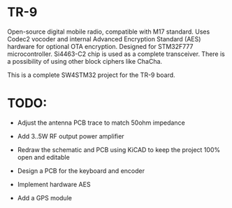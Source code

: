 # TR-9
Open-source digital mobile radio, compatible with M17 standard. Uses Codec2 vocoder and internal Advanced Encryption Standard (AES) hardware for optional OTA encryption. Designed for STM32F777 microcontroller. Si4463-C2 chip is used as a complete transceiver. There is a possibility of using other block ciphers like ChaCha.

This is a complete SW4STM32 project for the TR-9 board.

# TODO:
- Adjust the antenna PCB trace to match 50ohm impedance 
- Add 3..5W RF output power amplifier 
- Redraw the schematic and PCB using KiCAD to keep the project 100% open and editable  
- Design a PCB for the keyboard and encoder  
  
- Implement hardware AES  
- Add a GPS module  
